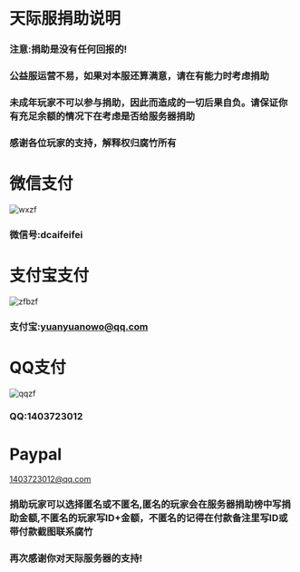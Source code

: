 # 天际服捐助说明
### 注意:捐助是没有任何回报的!
### 公益服运营不易，如果对本服还算满意，请在有能力时考虑捐助
### 未成年玩家不可以参与捐助，因此而造成的一切后果自负。请保证你有充足余额的情况下在考虑是否给服务器捐助
### 感谢各位玩家的支持，解释权归腐竹所有
# 微信支付
![wxzf](https://user-images.githubusercontent.com/81153017/221463172-1b5802ea-4bb5-4278-9f8f-0b775d187663.png)  
### 微信号:dcaifeifei  
# 支付宝支付
![zfbzf](https://user-images.githubusercontent.com/81153017/221463156-b9bcc6b2-0315-4461-bbc4-295166964283.jpg)
### 支付宝:yuanyuanowo@qq.com
# QQ支付
![qqzf](https://user-images.githubusercontent.com/81153017/221457338-456a53ef-376f-4dde-abf3-bbde6b6e875a.png)  
### QQ:1403723012
# Paypal  
1403723012@qq.com  
### 捐助玩家可以选择匿名或不匿名,匿名的玩家会在服务器捐助榜中写捐助金额,不匿名的玩家写ID+金额，不匿名的记得在付款备注里写ID或带付款截图联系腐竹  
### 再次感谢你对天际服务器的支持!



<!-- ![wxzf](https://user-images.githubusercontent.com/81153017/221457173-67cf32c7-e6fa-48dc-bfa7-6b196edf389e.png)  -->
<!-- ![1677439906232](https://user-images.githubusercontent.com/81153017/221457293-4315e7ce-b83d-4c70-8168-928da65cabe4.jpg) -->
<!-- 这里是缩小了50%的微信收款码与支付宝收款码 -->
